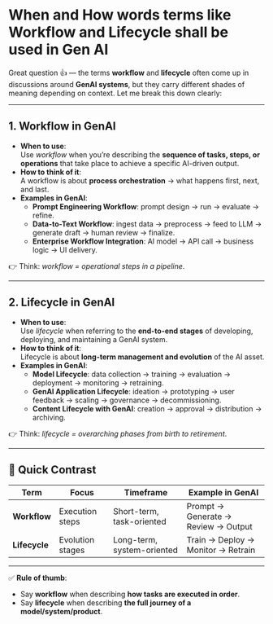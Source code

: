 # When and How words terms like Workflow and Lifecycle shall be used in Gen AI

Great question 👍 — the terms **workflow** and **lifecycle** often come up in discussions around **GenAI systems**, but they carry different shades of meaning depending on context. Let me break this down clearly:

---

## **1. Workflow in GenAI**
- **When to use**:  
  Use *workflow* when you’re describing the **sequence of tasks, steps, or operations** that take place to achieve a specific AI-driven output.
- **How to think of it**:  
  A workflow is about **process orchestration** → what happens first, next, and last.
- **Examples in GenAI**:
  - **Prompt Engineering Workflow**: prompt design → run → evaluate → refine.  
  - **Data-to-Text Workflow**: ingest data → preprocess → feed to LLM → generate draft → human review → finalize.  
  - **Enterprise Workflow Integration**: AI model → API call → business logic → UI delivery.  

👉 Think: *workflow = operational steps in a pipeline*.

---

## **2. Lifecycle in GenAI**
- **When to use**:  
  Use *lifecycle* when referring to the **end-to-end stages** of developing, deploying, and maintaining a GenAI system.
- **How to think of it**:  
  Lifecycle is about **long-term management and evolution** of the AI asset.  
- **Examples in GenAI**:
  - **Model Lifecycle**: data collection → training → evaluation → deployment → monitoring → retraining.  
  - **GenAI Application Lifecycle**: ideation → prototyping → user feedback → scaling → governance → decommissioning.  
  - **Content Lifecycle with GenAI**: creation → approval → distribution → archiving.  

👉 Think: *lifecycle = overarching phases from birth to retirement*.

---

## **🔑 Quick Contrast**
| Term        | Focus | Timeframe | Example in GenAI |
|-------------|--------|-----------|------------------|
| **Workflow** | Execution steps | Short-term, task-oriented | Prompt → Generate → Review → Output |
| **Lifecycle** | Evolution stages | Long-term, system-oriented | Train → Deploy → Monitor → Retrain |

---

✅ **Rule of thumb**:  
- Say **workflow** when describing **how tasks are executed in order**.  
- Say **lifecycle** when describing **the full journey of a model/system/product**.  

